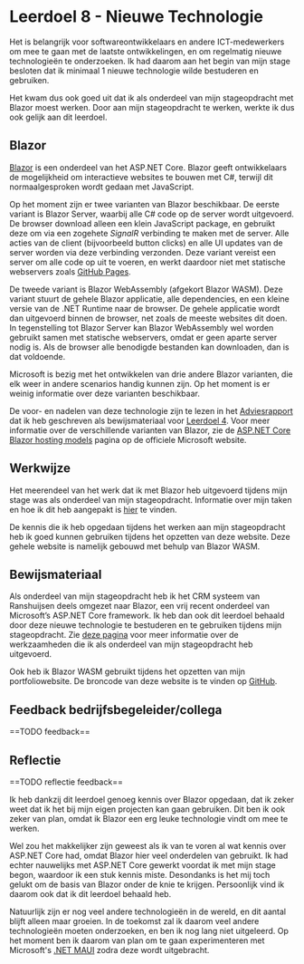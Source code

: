 ﻿# Leerdoel 8 - Nieuwe Technologie
Het is belangrijk voor softwareontwikkelaars en andere ICT-medewerkers om mee te gaan met de laatste ontwikkelingen, en om regelmatig nieuwe technologieën te onderzoeken. Ik had daarom aan het begin van mijn stage besloten dat ik minimaal 1 nieuwe technologie wilde bestuderen en gebruiken.

Het kwam dus ook goed uit dat ik als onderdeel van mijn stageopdracht met Blazor moest werken. Door aan mijn stageopdracht te werken, werkte ik dus ook gelijk aan dit leerdoel.

## Blazor
[Blazor](https://dotnet.microsoft.com/apps/aspnet/web-apps/blazor) is een onderdeel van het ASP.NET Core. Blazor geeft ontwikkelaars de mogelijkheid om interactieve websites te bouwen met C#, terwijl dit normaalgesproken wordt gedaan met JavaScript.

Op het moment zijn er twee varianten van Blazor beschikbaar. De eerste variant is Blazor Server, waarbij alle C# code op de server wordt uitgevoerd. De browser download alleen een klein JavaScript package, en gebruikt deze om via een zogehete *SignalR* verbinding te maken met de server. Alle acties van de client (bijvoorbeeld button clicks) en alle UI updates van de server worden via deze verbinding verzonden. Deze variant vereist een server om alle code op uit te voeren, en werkt daardoor niet met statische webservers zoals [GitHub Pages](https://pages.github.com/).

De tweede variant is Blazor WebAssembly (afgekort Blazor WASM). Deze variant stuurt de gehele Blazor applicatie, alle dependencies, en een kleine versie van de .NET Runtime naar de browser. De gehele applicatie wordt dan uitgevoerd binnen de browser, net zoals de meeste websites dit doen. In tegenstelling tot Blazor Server kan Blazor WebAssembly wel worden gebruikt samen met statische webservers, omdat er geen aparte server nodig is. Als de browser alle benodigde bestanden kan downloaden, dan is dat voldoende.

Microsoft is bezig met het ontwikkelen van drie andere Blazor varianten, die elk weer in andere scenarios handig kunnen zijn. Op het moment is er weinig informatie over deze varianten beschikbaar.

De voor- en nadelen van deze technologie zijn te lezen in het [Adviesrapport](Content/Stage3/Bewijsmateriaal/4) dat ik heb geschreven als bewijsmateriaal voor [Leerdoel 4](Content/Stage3/Leerdoelen/4). Voor meer informatie over de verschillende varianten van Blazor, zie de [ASP.NET Core Blazor hosting models](https://docs.microsoft.com/en-us/aspnet/core/blazor/hosting-models?view=aspnetcore-3.1) pagina op de officiele Microsoft website.

## Werkwijze  
  
Het meerendeel van het werk dat ik met Blazor heb uitgevoerd tijdens mijn stage was als onderdeel van mijn stageopdracht. Informatie over mijn taken en hoe ik dit heb aangepakt is [hier](Content/Stage3/Stageopdracht) te vinden.

De kennis die ik heb opgedaan tijdens het werken aan mijn stageopdracht heb ik goed kunnen gebruiken tijdens het opzetten van deze website. Deze gehele website is namelijk gebouwd met behulp van Blazor WASM.

## Bewijsmateriaal

Als onderdeel van mijn stageopdracht heb ik het CRM systeem van Ranshuijsen deels omgezet naar Blazor, een vrij recent onderdeel van Microsoft’s ASP.NET Core framework. Ik heb dan ook dit leerdoel behaald door deze nieuwe technologie te bestuderen en te gebruiken tijdens mijn stageopdracht. Zie [deze pagina](Content/Stage3/Stageopdracht) voor meer informatie over de werkzaamheden die ik als onderdeel van mijn stageopdracht heb uitgevoerd.

Ook heb ik Blazor WASM gebruikt tijdens het opzetten van mijn portfoliowebsite. De broncode van deze website is te vinden op [GitHub](https://github.com/TehNolz/Portfolio).

## Feedback bedrijfsbegeleider/collega
==TODO feedback==

## Reflectie
==TODO reflectie feedback==

Ik heb dankzij dit leerdoel genoeg kennis over Blazor opgedaan, dat ik zeker weet dat ik het bij mijn eigen projecten kan gaan gebruiken. Dit ben ik ook zeker van plan, omdat ik Blazor een erg leuke technologie vindt om mee te werken.

Wel zou het makkelijker zijn geweest als ik van te voren al wat kennis over ASP.NET Core had, omdat Blazor hier veel onderdelen van gebruikt. Ik had echter nauwelijks met ASP.NET Core gewerkt voordat ik met mijn stage begon, waardoor ik een stuk kennis miste. Desondanks is het mij toch gelukt om de basis van Blazor onder de knie te krijgen. Persoonlijk vind ik daarom ook dat ik dit leerdoel behaald heb.

Natuurlijk zijn er nog veel andere technologieën in de wereld, en dit aantal blijft alleen maar groeien. In de toekomst zal ik daarom veel andere technologieën moeten onderzoeken, en ben ik nog lang niet uitgeleerd. Op het moment ben ik daarom van plan om te gaan experimenteren met Microsoft's [.NET MAUI](https://devblogs.microsoft.com/dotnet/introducing-net-multi-platform-app-ui/) zodra deze wordt uitgebracht.